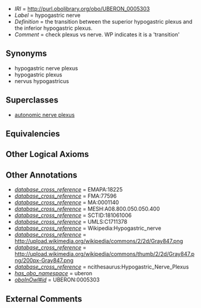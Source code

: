  * *IRI* = http://purl.obolibrary.org/obo/UBERON_0005303
 * *Label* = hypogastric nerve
 * *Definition* = the transition between the superior hypogastric plexus and the inferior hypogastric plexus.
 * *Comment* = check plexus vs nerve. WP indicates it is a 'transition'

## Synonyms

 * hypogastric nerve plexus
 * hypogastric plexus
 * nervus hypogastricus

## Superclasses

 * [autonomic nerve plexus](../../UBERON/16/UBERON_0001816.md)

## Equivalencies


## Other Logical Axioms


## Other Annotations

 * *[database_cross_reference](../../ef/oboInOwl#hasDbXref.md)* = EMAPA:18225
 * *[database_cross_reference](../../ef/oboInOwl#hasDbXref.md)* = FMA:77596
 * *[database_cross_reference](../../ef/oboInOwl#hasDbXref.md)* = MA:0001140
 * *[database_cross_reference](../../ef/oboInOwl#hasDbXref.md)* = MESH:A08.800.050.050.400
 * *[database_cross_reference](../../ef/oboInOwl#hasDbXref.md)* = SCTID:181061006
 * *[database_cross_reference](../../ef/oboInOwl#hasDbXref.md)* = UMLS:C1711378
 * *[database_cross_reference](../../ef/oboInOwl#hasDbXref.md)* = Wikipedia:Hypogastric_nerve
 * *[database_cross_reference](../../ef/oboInOwl#hasDbXref.md)* = http://upload.wikimedia.org/wikipedia/commons/2/2d/Gray847.png
 * *[database_cross_reference](../../ef/oboInOwl#hasDbXref.md)* = http://upload.wikimedia.org/wikipedia/commons/thumb/2/2d/Gray847.png/200px-Gray847.png
 * *[database_cross_reference](../../ef/oboInOwl#hasDbXref.md)* = ncithesaurus:Hypogastric_Nerve_Plexus
 * *[has_obo_namespace](../../ce/oboInOwl#hasOBONamespace.md)* = uberon
 * *[oboInOwl#id](../../id/oboInOwl#id.md)* = UBERON:0005303

## External Comments


